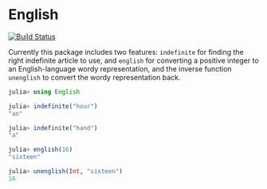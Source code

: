 # English

[![Build Status](https://travis-ci.org/TotalVerb/English.jl.svg?branch=master)](https://travis-ci.org/TotalVerb/English.jl)

Currently this package includes two features: `indefinite` for finding the right
indefinite article to use, and `english` for converting a positive integer to an
English-language wordy representation, and the inverse function `unenglish` to
convert the wordy representation back.

```julia
julia> using English

julia> indefinite("hour")
"an"

julia> indefinite("hand")
"a"

julia> english(16)
"sixteen"

julia> unenglish(Int, "sixteen")
16
```
